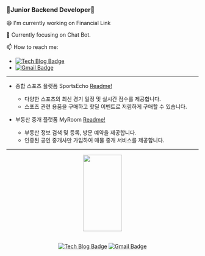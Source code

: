 <!--
**JungHyunMoon/JungHyunMoon** is a ✨ _special_ ✨ repository because its `README.md` (this file) appears on your GitHub profile.

Here are some ideas to get you started:

- 🔭 I’m currently working on ...
- 🌱 I’m currently learning ...
- 👯 I’m looking to collaborate on ...
- 🤔 I’m looking for help with ...
- 💬 Ask me about ...
- 📫 How to reach me: ...
- 😄 Pronouns: ...
- ⚡ Fun fact: ...
-->

### 🌱Junior Backend Developer🌱
😄 I'm currently working on Financial Link

🔭 Currently focusing on Chat Bot.

📫 How to reach me:

  - [![Tech Blog Badge](http://img.shields.io/badge/-Tech%20blog-black?style=flat-square&logo=velog&link=https://velog.io/@foqlzm12345/posts/)](https://velog.io/@foqlzm12345/posts/)
  - [![Gmail Badge](https://img.shields.io/badge/-Gmail-d14836?style=flat-square&logo=Gmail&logoColor=white&link=mailto:foqlzm12345@gmail.com)](mailto:foqlzm12345@gmail.com)

---

- 종합 스포츠 플랫폼 SportsEcho [Readme!](https://github.com/JungHyunMoon/EchoProject-BE)
  - 다양한 스포츠의 최신 경기 일정 및 실시간 점수를 제공합니다.
  - 스포츠 관련 용품을 구매하고 핫딜 이벤트로 저렴하게 구매할 수 있습니다.

- 부동산 중개 플랫폼 MyRoom [Readme!](https://github.com/JungHyunMoon/project_myroom)
  - 부동산 정보 검색 및 등록, 방문 예약을 제공합니다.
  - 인증된 공인 중개사만 가입하여 매물 중개 서비스를 제공합니다.

---


<div align=center>

  <div style="display: flex; justify-content: center; align-items: center;">
    <img src="https://github-readme-stats.vercel.app/api?username=JungHyunMoon&theme=dark&show_icons=true" style="width: 45%; height: 200px;" />
  </div>

  <br>
  
  [![Tech Blog Badge](http://img.shields.io/badge/-Tech%20blog-black?style=flat-square&logo=velog&link=https://velog.io/@foqlzm12345/posts/)](https://velog.io/@foqlzm12345/posts/)
  [![Gmail Badge](https://img.shields.io/badge/-Gmail-d14836?style=flat-square&logo=Gmail&logoColor=white&link=mailto:foqlzm12345@gmail.com)](mailto:foqlzm12345@gmail.com)
</div>
